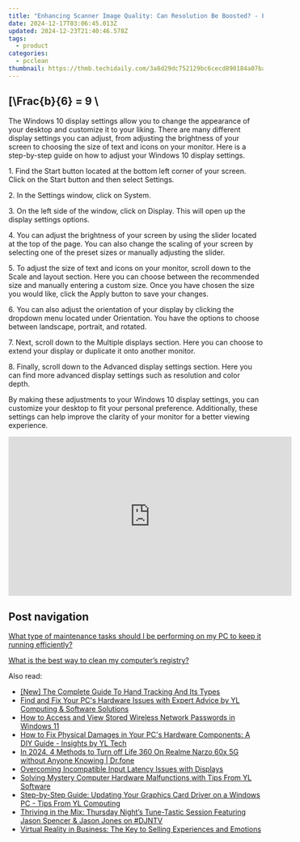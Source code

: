 ```yaml
---
title: "Enhancing Scanner Image Quality: Can Resolution Be Boosted? - Explore Techniques with YL Computing"
date: 2024-12-17T03:06:45.013Z
updated: 2024-12-23T21:40:46.578Z
tags:
  - product
categories:
  - pcclean
thumbnail: https://thmb.techidaily.com/3a8d29dc752129bc6cecd890184a07ba60927370b95afc8af67003c49b108b72.jpg
---
```


## \[\Frac{b}{6} = 9 \

The Windows 10 display settings allow you to change the appearance of your desktop and customize it to your liking. There are many different display settings you can adjust, from adjusting the brightness of your screen to choosing the size of text and icons on your monitor. Here is a step-by-step guide on how to adjust your Windows 10 display settings. 

1\. Find the Start button located at the bottom left corner of your screen. Click on the Start button and then select Settings.

2\. In the Settings window, click on System.

3\. On the left side of the window, click on Display. This will open up the display settings options. 

4\. You can adjust the brightness of your screen by using the slider located at the top of the page. You can also change the scaling of your screen by selecting one of the preset sizes or manually adjusting the slider.

5\. To adjust the size of text and icons on your monitor, scroll down to the Scale and layout section. Here you can choose between the recommended size and manually entering a custom size. Once you have chosen the size you would like, click the Apply button to save your changes.

6\. You can also adjust the orientation of your display by clicking the dropdown menu located under Orientation. You have the options to choose between landscape, portrait, and rotated.

7\. Next, scroll down to the Multiple displays section. Here you can choose to extend your display or duplicate it onto another monitor.

8\. Finally, scroll down to the Advanced display settings section. Here you can find more advanced display settings such as resolution and color depth. 

By making these adjustments to your Windows 10 display settings, you can customize your desktop to fit your personal preference. Additionally, these settings can help improve the clarity of your monitor for a better viewing experience.

<!-- affiliate ads begin -->
<iframe width="560" height="315" src="https://www.youtube.com/embed/Xq2r4ZKM-Po?si=fA2DdEB1op-atCkz" title="YouTube video player" frameborder="0" allow="accelerometer; autoplay; clipboard-write; encrypted-media; gyroscope; picture-in-picture; web-share" referrerpolicy="strict-origin-when-cross-origin" allowfullscreen></iframe>
<!-- affiliate ads end -->

## Post navigation

[What type of maintenance tasks should I be performing on my PC to keep it running efficiently?](https://tools.techidaily.com/pcclean/products/)

[What is the best way to clean my computer’s registry?](https://tools.techidaily.com/pcclean/products/)

<ins class="adsbygoogle"
     style="display:block"
     data-ad-format="autorelaxed"
     data-ad-client="ca-pub-7571918770474297"
     data-ad-slot="1223367746"></ins>

<ins class="adsbygoogle"
     style="display:block"
     data-ad-client="ca-pub-7571918770474297"
     data-ad-slot="8358498916"
     data-ad-format="auto"
     data-full-width-responsive="true"></ins>

<span class="atpl-alsoreadstyle">Also read:</span>
<div><ul>
<li><a href="https://extra-skills.techidaily.com/new-the-complete-guide-to-hand-tracking-and-its-types/"><u>[New] The Complete Guide To Hand Tracking And Its Types</u></a></li>
<li><a href="https://win-updates.techidaily.com/find-and-fix-your-pcs-hardware-issues-with-expert-advice-by-yl-computing-and-software-solutions/"><u>Find and Fix Your PC's Hardware Issues with Expert Advice by YL Computing & Software Solutions</u></a></li>
<li><a href="https://techno-recovery.techidaily.com/how-to-access-and-view-stored-wireless-network-passwords-in-windows-11/"><u>How to Access and View Stored Wireless Network Passwords in Windows 11</u></a></li>
<li><a href="https://discover-exclusive.techidaily.com/how-to-fix-physical-damages-in-your-pcs-hardware-components-a-diy-guide-insights-by-yl-tech/"><u>How to Fix Physical Damages in Your PC's Hardware Components: A DIY Guide - Insights by YL Tech</u></a></li>
<li><a href="https://change-location.techidaily.com/in-2024-4-methods-to-turn-off-life-360-on-realme-narzo-60x-5g-without-anyone-knowing-drfone-by-drfone-virtual-android/"><u>In 2024, 4 Methods to Turn off Life 360 On Realme Narzo 60x 5G without Anyone Knowing | Dr.fone</u></a></li>
<li><a href="https://common-error.techidaily.com/overcoming-incompatible-input-latency-issues-with-displays/"><u>Overcoming Incompatible Input Latency Issues with Displays</u></a></li>
<li><a href="https://win-updates.techidaily.com/solving-mystery-computer-hardware-malfunctions-with-tips-from-yl-software/"><u>Solving Mystery Computer Hardware Malfunctions with Tips From YL Software</u></a></li>
<li><a href="https://win-updates.techidaily.com/step-by-step-guide-updating-your-graphics-card-driver-on-a-windows-pc-tips-from-yl-computing/"><u>Step-by-Step Guide: Updating Your Graphics Card Driver on a Windows PC - Tips From YL Computing</u></a></li>
<li><a href="https://win-updates.techidaily.com/thriving-in-the-mix-thursday-nights-tune-tastic-session-featuring-jason-spencer-and-jason-jones-on-djntv/"><u>Thriving in the Mix: Thursday Night’s Tune-Tastic Session Featuring Jason Spencer & Jason Jones on #DJNTV</u></a></li>
<li><a href="https://techno-recovery.techidaily.com/virtual-reality-in-business-the-key-to-selling-experiences-and-emotions/"><u>Virtual Reality in Business: The Key to Selling Experiences and Emotions</u></a></li>
</ul></div>

